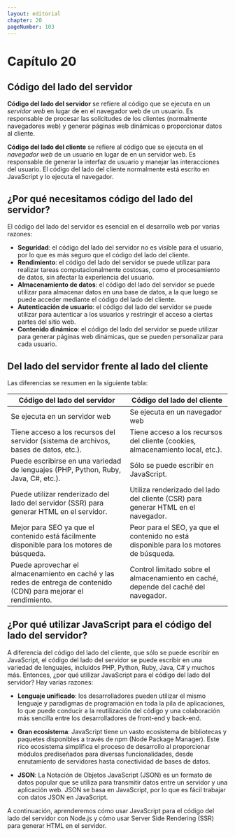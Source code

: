 ```yaml
---
layout: editorial
chapter: 20
pageNumber: 103
---
```


# Capítulo 20

## Código del lado del servidor

**Código del lado del servidor** se refiere al código que se ejecuta en un *servidor web* en lugar de en el navegador web de un usuario. Es responsable de procesar las solicitudes de los clientes (normalmente navegadores web) y generar páginas web dinámicas o proporcionar datos al cliente.

**Código del lado del cliente** se refiere al código que se ejecuta en el *navegador web* de un usuario en lugar de en un servidor web. Es responsable de generar la interfaz de usuario y manejar las interacciones del usuario. El código del lado del cliente normalmente está escrito en JavaScript y lo ejecuta el navegador.

## ¿Por qué necesitamos código del lado del servidor?

El código del lado del servidor es esencial en el desarrollo web por varias razones:

- **Seguridad**: el código del lado del servidor no es visible para el usuario, por lo que es más seguro que el código del lado del cliente.
- **Rendimiento**: el código del lado del servidor se puede utilizar para realizar tareas computacionalmente costosas, como el procesamiento de datos, sin afectar la experiencia del usuario.
- **Almacenamiento de datos**: el código del lado del servidor se puede utilizar para almacenar datos en una base de datos, a la que luego se puede acceder mediante el código del lado del cliente.
- **Autenticación de usuario**: el código del lado del servidor se puede utilizar para autenticar a los usuarios y restringir el acceso a ciertas partes del sitio web.
- **Contenido dinámico**: el código del lado del servidor se puede utilizar para generar páginas web dinámicas, que se pueden personalizar para cada usuario.

## Del lado del servidor frente al lado del cliente

Las diferencias se resumen en la siguiente tabla:

| Código del lado del servidor | Código del lado del cliente |
| ----------- | ----------- |
| Se ejecuta en un servidor web | Se ejecuta en un navegador web |
| Tiene acceso a los recursos del servidor (sistema de archivos, bases de datos, etc.). | Tiene acceso a los recursos del cliente (cookies, almacenamiento local, etc.). |
| Puede escribirse en una variedad de lenguajes (PHP, Python, Ruby, Java, C#, etc.). | Sólo se puede escribir en JavaScript. |
| Puede utilizar renderizado del lado del servidor (SSR) para generar HTML en el servidor. | Utiliza renderizado del lado del cliente (CSR) para generar HTML en el navegador. |
| Mejor para SEO ya que el contenido está fácilmente disponible para los motores de búsqueda. | Peor para el SEO, ya que el contenido no está disponible para los motores de búsqueda. |
| Puede aprovechar el almacenamiento en caché y las redes de entrega de contenido (CDN) para mejorar el rendimiento. | Control limitado sobre el almacenamiento en caché, depende del caché del navegador. |

## ¿Por qué utilizar JavaScript para el código del lado del servidor?

A diferencia del código del lado del cliente, que sólo se puede escribir en JavaScript, el código del lado del servidor se puede escribir en una variedad de lenguajes, incluidos PHP, Python, Ruby, Java, C# y muchos más. Entonces, ¿por qué utilizar JavaScript para el código del lado del servidor? Hay varias razones:

- **Lenguaje unificado**: los desarrolladores pueden utilizar el mismo lenguaje y paradigmas de programación en toda la pila de aplicaciones, lo que puede conducir a la reutilización del código y una colaboración más sencilla entre los desarrolladores de front-end y back-end.

- **Gran ecosistema**: JavaScript tiene un vasto ecosistema de bibliotecas y paquetes disponibles a través de npm (Node Package Manager). Este rico ecosistema simplifica el proceso de desarrollo al proporcionar módulos prediseñados para diversas funcionalidades, desde enrutamiento de servidores hasta conectividad de bases de datos.

- **JSON**: La Notación de Objetos JavaScript (JSON) es un formato de datos popular que se utiliza para transmitir datos entre un servidor y una aplicación web. JSON se basa en JavaScript, por lo que es fácil trabajar con datos JSON en JavaScript.

A continuación, aprenderemos cómo usar JavaScript para el código del lado del servidor con Node.js y cómo usar Server Side Rendering (SSR) para generar HTML en el servidor.

